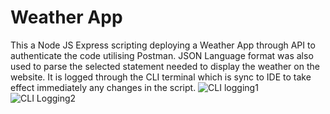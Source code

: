 # Weather App
This a Node JS Express scripting deploying a Weather App through API to authenticate the code utilising Postman. JSON Language format was also used to parse the selected statement needed to display the weather on the website. It is logged through the CLI terminal which is sync to IDE to take effect immediately any changes in the script.
![CLI logging1](https://user-images.githubusercontent.com/82679886/124378771-226cb500-dcab-11eb-89b9-e2a111000b9c.jpg)
![CLI Logging2](https://user-images.githubusercontent.com/82679886/124378772-239de200-dcab-11eb-839c-894d1a378f8c.jpg)



